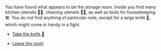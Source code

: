You have found what appears to be the storage room. Inside you find many kitchen utensils 🥄🍴, cleaning utensils 🧼🧹, as well as tools for housekeeping 🛠. You do not find anything of particular note, except for a large knife 🔪, which might come in handy in a fight. 

- [Take the knife 🔪](5-AB.md)

- [Leave the room](3-A.md)
